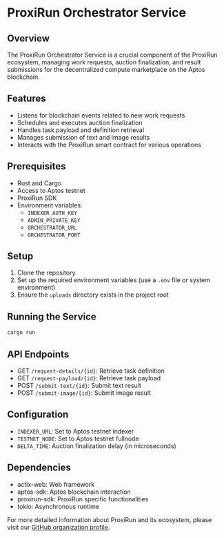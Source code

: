 # ProxiRun Orchestrator Service

## Overview

The ProxiRun Orchestrator Service is a crucial component of the ProxiRun ecosystem, managing work requests, auction finalization, and result submissions for the decentralized compute marketplace on the Aptos blockchain.

## Features

- Listens for blockchain events related to new work requests
- Schedules and executes auction finalization
- Handles task payload and definition retrieval
- Manages submission of text and image results
- Interacts with the ProxiRun smart contract for various operations

## Prerequisites

- Rust and Cargo
- Access to Aptos testnet
- ProxiRun SDK
- Environment variables:
  - `INDEXER_AUTH_KEY`
  - `ADMIN_PRIVATE_KEY`
  - `ORCHESTRATOR_URL`
  - `ORCHESTRATOR_PORT`

## Setup

1. Clone the repository
2. Set up the required environment variables (use a `.env` file or system environment)
3. Ensure the `uploads` directory exists in the project root

## Running the Service

```sh
cargo run
```

## API Endpoints

- GET `/request-details/{id}`: Retrieve task definition
- GET `/request-payload/{id}`: Retrieve task payload
- POST `/submit-text/{id}`: Submit text result
- POST `/submit-image/{id}`: Submit image result

## Configuration

- `INDEXER_URL`: Set to Aptos testnet indexer
- `TESTNET_NODE`: Set to Aptos testnet fullnode
- `DELTA_TIME`: Auction finalization delay (in microseconds)

## Dependencies

- actix-web: Web framework
- aptos-sdk: Aptos blockchain interaction
- proxirun-sdk: ProxiRun specific functionalities
- tokio: Asynchronous runtime

For more detailed information about ProxiRun and its ecosystem, please visit our [GitHub organization profile](https://github.com/ProxiRun).